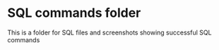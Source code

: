# SQL commands folder

This is a folder for SQL files and screenshots showing successful SQL commands
